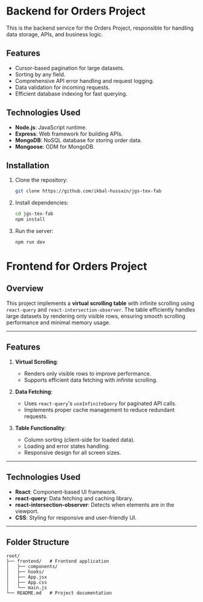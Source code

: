 ﻿# Backend for Orders Project

This is the backend service for the Orders Project, responsible for handling data storage, APIs, and business logic.

## Features
- Cursor-based pagination for large datasets.
- Sorting by any field.
- Comprehensive API error handling and request logging.
- Data validation for incoming requests.
- Efficient database indexing for fast querying.

## Technologies Used
- **Node.js**: JavaScript runtime.
- **Express**: Web framework for building APIs.
- **MongoDB**: NoSQL database for storing order data.
- **Mongoose**: ODM for MongoDB.


## Installation

1. Clone the repository:
   ```bash
   git clone https://github.com/ikbal-hussain/jgs-tex-fab

2. Install dependencies:
   ```bash
   cd jgs-tex-fab
   npm install
3. Run the server:
   ```bash
   npm run dev
   

# Frontend for Orders Project

## Overview
This project implements a **virtual scrolling table** with infinite scrolling using `react-query` and `react-intersection-observer`. The table efficiently handles large datasets by rendering only visible rows, ensuring smooth scrolling performance and minimal memory usage.

---

## Features
1. **Virtual Scrolling**:
   - Renders only visible rows to improve performance.
   - Supports efficient data fetching with infinite scrolling.

2. **Data Fetching**:
   - Uses `react-query`'s `useInfiniteQuery` for paginated API calls.
   - Implements proper cache management to reduce redundant requests.

3. **Table Functionality**:
   - Column sorting (client-side for loaded data).
   - Loading and error states handling.
   - Responsive design for all screen sizes.


---

## Technologies Used
- **React**: Component-based UI framework.
- **react-query**: Data fetching and caching library.
- **react-intersection-observer**: Detects when elements are in the viewport.
- **CSS**: Styling for responsive and user-friendly UI.

---

## Folder Structure
```plaintext
root/
├── frontend/   # Frontend application
│   ├── components/
│   ├── hooks/
│   ├── App.jsx
│   ├── App.css
│   └── main.js
└── README.md   # Project documentation
```
